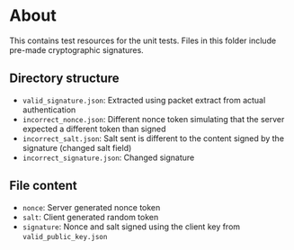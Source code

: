 # About

This contains test resources for the unit tests. Files in this folder include pre-made cryptographic signatures.

## Directory structure

* `valid_signature.json`: Extracted using packet extract from actual authentication
* `incorrect_nonce.json`: Different nonce token simulating that the server expected a different token than signed
* `incorrect_salt.json`: Salt sent is different to the content signed by the signature (changed salt field)
* `incorrect_signature.json`: Changed signature

## File content

* `nonce`: Server generated nonce token
* `salt`: Client generated random token
* `signature`: Nonce and salt signed using the client key from `valid_public_key.json`
